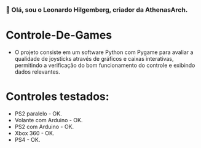 ### :wolf: Olá, sou o Leonardo Hilgemberg, criador da AthenasArch.

# Controle-De-Games
- O projeto consiste em um software Python com Pygame para avaliar a qualidade de joysticks através de gráficos e caixas interativas, permitindo a verificação do bom funcionamento do controle e exibindo dados relevantes.

#

# Controles testados:
- PS2 paralelo - OK.
- Volante com Arduino - OK.
- PS2 com Arduino - OK. 
- Xbox 360 - OK.
- PS4 - OK.
